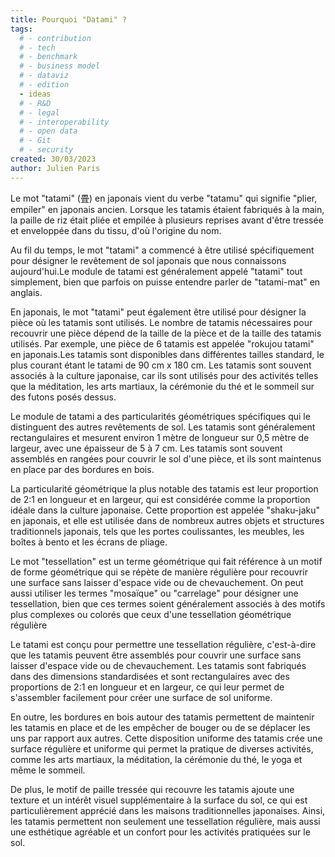 ```yaml
---
title: Pourquoi "Datami" ?
tags: 
  # - contribution
  # - tech
  # - benchmark
  # - business model
  # - dataviz
  # - edition
  - ideas
  # - R&D
  # - legal
  # - interoperability
  # - open data
  # - Git
  # - security
created: 30/03/2023
author: Julien Paris
---
```


Le mot "tatami" (畳) en japonais vient du verbe "tatamu" qui signifie "plier, empiler" en japonais ancien. Lorsque les tatamis étaient fabriqués à la main, la paille de riz était pliée et empilée à plusieurs reprises avant d'être tressée et enveloppée dans du tissu, d'où l'origine du nom. 

Au fil du temps, le mot "tatami" a commencé à être utilisé spécifiquement pour désigner le revêtement de sol japonais que nous connaissons aujourd'hui.Le module de tatami est généralement appelé "tatami" tout simplement, bien que parfois on puisse entendre parler de "tatami-mat" en anglais. 

En japonais, le mot "tatami" peut également être utilisé pour désigner la pièce où les tatamis sont utilisés. Le nombre de tatamis nécessaires pour recouvrir une pièce dépend de la taille de la pièce et de la taille des tatamis utilisés. Par exemple, une pièce de 6 tatamis est appelée "rokujou tatami" en japonais.Les tatamis sont disponibles dans différentes tailles standard, le plus courant étant le tatami de 90 cm x 180 cm. Les tatamis sont souvent associés à la culture japonaise, car ils sont utilisés pour des activités telles que la méditation, les arts martiaux, la cérémonie du thé et le sommeil sur des futons posés dessus.

Le module de tatami a des particularités géométriques spécifiques qui le distinguent des autres revêtements de sol. Les tatamis sont généralement rectangulaires et mesurent environ 1 mètre de longueur sur 0,5 mètre de largeur, avec une épaisseur de 5 à 7 cm. Les tatamis sont souvent assemblés en rangées pour couvrir le sol d'une pièce, et ils sont maintenus en place par des bordures en bois.

La particularité géométrique la plus notable des tatamis est leur proportion de 2:1 en longueur et en largeur, qui est considérée comme la proportion idéale dans la culture japonaise. Cette proportion est appelée "shaku-jaku" en japonais, et elle est utilisée dans de nombreux autres objets et structures traditionnels japonais, tels que les portes coulissantes, les meubles, les boîtes à bento et les écrans de pliage.

Le mot "tessellation" est un terme géométrique qui fait référence à un motif de forme géométrique qui se répète de manière régulière pour recouvrir une surface sans laisser d'espace vide ou de chevauchement. On peut aussi utiliser les termes "mosaïque" ou "carrelage" pour désigner une tessellation, bien que ces termes soient généralement associés à des motifs plus complexes ou colorés que ceux d'une tessellation géométrique régulière

Le tatami est conçu pour permettre une tessellation régulière, c'est-à-dire que les tatamis peuvent être assemblés pour couvrir une surface sans laisser d'espace vide ou de chevauchement. Les tatamis sont fabriqués dans des dimensions standardisées et sont rectangulaires avec des proportions de 2:1 en longueur et en largeur, ce qui leur permet de s'assembler facilement pour créer une surface de sol uniforme.

En outre, les bordures en bois autour des tatamis permettent de maintenir les tatamis en place et de les empêcher de bouger ou de se déplacer les uns par rapport aux autres. Cette disposition uniforme des tatamis crée une surface régulière et uniforme qui permet la pratique de diverses activités, comme les arts martiaux, la méditation, la cérémonie du thé, le yoga et même le sommeil.

De plus, le motif de paille tressée qui recouvre les tatamis ajoute une texture et un intérêt visuel supplémentaire à la surface du sol, ce qui est particulièrement apprécié dans les maisons traditionnelles japonaises. Ainsi, les tatamis permettent non seulement une tessellation régulière, mais aussi une esthétique agréable et un confort pour les activités pratiquées sur le sol.